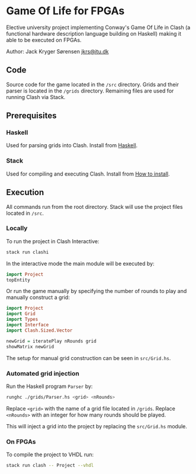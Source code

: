 # Game Of Life for FPGAs

Elective university project implementing Conway's Game Of Life in Clash (a functional hardware description language building on Haskell) making it able to be executed on FPGAs.

Author:
Jack Kryger Sørensen <jkrs@itu.dk>

## Code

Source code for the game located in the ```/src``` directory.
Grids and their parser is located in the ```/grids``` directory.
Remaining files are used for running Clash via Stack.

## Prerequisites

### Haskell

Used for parsing grids into Clash.
Install from [Haskell](https://www.haskell.org/).

### Stack

Used for compiling and executing Clash.
Install from [How to install](https://docs.haskellstack.org/en/stable/).

## Execution

All commands run from the root directory. Stack will use the project files located in ```/src```.

### Locally

To run the project in Clash Interactive:

```bash
stack run clashi
```

In the interactive mode the main module will be executed by:

```haskell
import Project
topEntity
```

Or run the game manually by specifying the number of rounds to play and manually construct a grid:

```haskell
import Project
import Grid
import Types
import Interface
import Clash.Sized.Vector

newGrid = iteratePlay nRounds grid
showMatrix newGrid
```

The setup for manual grid construction can be seen in ```src/Grid.hs```.

### Automated grid injection

Run the Haskell program ```Parser``` by:

```bash
runghc ./grids/Parser.hs <grid> <nRounds>
```

Replace ```<grid>``` with the name of a grid file located in ```/grids```.
Replace ```<nRounds>``` with an integer for how many rounds should be played.

This will inject a grid into the project by replacing the ```src/Grid.hs``` module.

### On FPGAs

To compile the project to VHDL run:

```bash
stack run clash -- Project --vhdl
```
